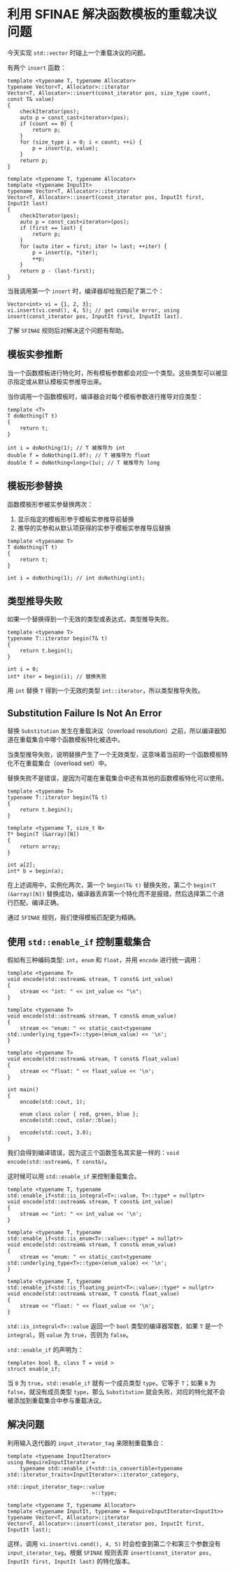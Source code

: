 # 利用 SFINAE 解决函数模板的重载决议问题

今天实现 `std::vector` 时碰上一个重载决议的问题。

有两个 `insert` 函数：

```
template <typename T, typename Allocator>
typename Vector<T, Allocator>::iterator
Vector<T, Allocator>::insert(const_iterator pos, size_type count, const T& value)
{
    checkIterator(pos);
    auto p = const_cast<iterator>(pos);
    if (count == 0) {
        return p;
    }
    for (size_type i = 0; i < count; ++i) {
        p = insert(p, value);
    }
    return p;
}

template <typename T, typename Allocator>
template <typename InputIt>
typename Vector<T, Allocator>::iterator
Vector<T, Allocator>::insert(const_iterator pos, InputIt first, InputIt last)
{
    checkIterator(pos);
    auto p = const_cast<iterator>(pos);
    if (first == last) {
        return p;
    }
    for (auto iter = first; iter != last; ++iter) {
        p = insert(p, *iter);
        ++p;
    }
    return p - (last-first);
}
```

当我调用第一个 `insert` 时，编译器却给我匹配了第二个：

```
Vector<int> vi = {1, 2, 3};
vi.insert(vi.cend(), 4, 5); // get compile error, using insert(const_iterator pos, InputIt first, InputIt last).
```

了解 `SFINAE` 规则后对解决这个问题有帮助。

## 模板实参推断

当一个函数模板进行特化时，所有模板参数都会对应一个类型。这些类型可以被显示指定或从默认模板实参推导出来。

当你调用一个函数模板时，编译器会对每个模板参数进行推导对应类型：

```
template <T>
T doNothing(T t)
{
    return t;
}

int i = doNothing(1); // T 被推导为 int
double f = doNothing(1.0f); // T 被推导为 float
double f = doNothing<long>(1u); // T 被推导为 long
```

## 模板形参替换

函数模板形参被实参替换两次：
1. 显示指定的模板形参于模板实参推导前替换
2. 推导的实参和从默认项获得的实参于模板实参推导后替换

```
template <typename T>
T doNothing(T t)
{
    return t;
}

int i = doNothing(1); // int doNothing(int);
```

## 类型推导失败

如果一个替换得到一个无效的类型或表达式，类型推导失败。

```
template <typename T>
typename T::iterator begin(T& t)
{
    return t.begin();
}

int i = 0;
int* iter = begin(i); // 替换失败
```

用 `int` 替换 `T` 得到一个无效的类型 `int::iterator`，所以类型推导失败。

## Substitution Failure Is Not An Error

替换 `Substitution` 发生在重载决议（overload resolution）之前，所以编译器知道在重载集合中哪个函数模板特化被选中。

当类型推导失败，说明替换产生了一个无效类型，这意味着当前的一个函数模板特化不在重载集合（overload set）中。

替换失败不是错误，是因为可能在重载集合中还有其他的函数模板特化可以使用。

```
template <typename T>
typename T::iterator begin(T& t)
{
    return t.begin();
}

template <typename T, size_t N>
T* begin(T (&array)[N])
{
    return array;
}

int a[2];
int* b = begin(a);
```

在上述调用中，实例化两次，第一个 `begin(T& t)` 替换失败，第二个 `begin(T (&array)[N])` 替换成功，编译器丢弃第一个特化而不是报错，然后选择第二个进行匹配，编译正确。

通过 `SFINAE` 规则，我们使得模板匹配更为精确。

## 使用 `std::enable_if` 控制重载集合

假如有三种编码类型: `int`，`enum` 和 `float`，并用 `encode` 进行统一调用：

```
template <typename T>
void encode(std::ostream& stream, T const& int_value)
{
    stream << "int: " << int_value << "\n";
}

template <typename T>
void encode(std::ostream& stream, T const& enum_value)
{
    stream << "enum: " << static_cast<typename std::underlying_type<T>::type>(enum_value) << '\n';
}

template <typename T>
void encode(std::ostream& stream, T const& float_value)
{
    stream << "float: " << float_value << '\n';
}

int main()
{
    encode(std::cout, 1);
	
    enum class color { red, green, blue };
    encode(std::cout, color::blue);
	
    encode(std::cout, 3.0);
}
```

我们会得到编译错误，因为这三个函数签名其实是一样的：`void encode(std::ostream&, T const&)`。

这时候可以用 `std::enable_if` 来控制重载集合。

```
template <typename T, typename std::enable_if<std::is_integral<T>::value, T>::type* = nullptr>
void encode(std::ostream& stream, T const& int_value)
{
    stream << "int: " << int_value << '\n';
}

template <typename T, typename std::enable_if<std::is_enum<T>::value>::type* = nullptr>
void encode(std::ostream& stream, T const& enum_value)
{
    stream << "enum: " << static_cast<typename std::underlying_type<T>::type>(enum_value) << '\n';
}

template <typename T, typename std::enable_if<std::is_floating_point<T>::value>::type* = nullptr>
void encode(std::ostream& stream, T const& float_value)
{
    stream << "float: " << float_value << '\n';
}
```

`std::is_integral<T>::value` 返回一个 `bool` 类型的编译器常数，如果 `T` 是一个 `integral`，则 `value` 为 `true`，否则为 `false`。

`std::enable_if` 的声明为：

```
template< bool B, class T = void >
struct enable_if;
```

当 `B` 为 `true`，`std::enable_if` 就有一个成员类型 `type`，它等于 `T`；如果 `B` 为 `false`，就没有成员类型 `type`，那么 `Substitution` 就会失败，对应的特化就不会被添加到重载集合中参与重载决议。

## 解决问题

利用输入迭代器的 `input_iterator_tag` 来限制重载集合：

```
template <typename InputIterator>
using RequireInputIterator =
    typename std::enable_if<std::is_convertible<typename std::iterator_traits<InputIterator>::iterator_category,
	                                        std::input_iterator_tag>::value
                           >::type;

template <typename T, typename Allocator>
template <typename InputIt, typename = RequireInputIterator<InputIt>>
typename Vector<T, Allocator>::iterator
Vector<T, Allocator>::insert(const_iterator pos, InputIt first, InputIt last);
```

这样，调用 `vi.insert(vi.cend(), 4, 5)` 时会检查到第二个和第三个参数没有 `input_iterator_tag`，根据 `SFINAE` 规则丢弃 `insert(const_iterator pos, InputIt first, InputIt last)` 的特化版本。